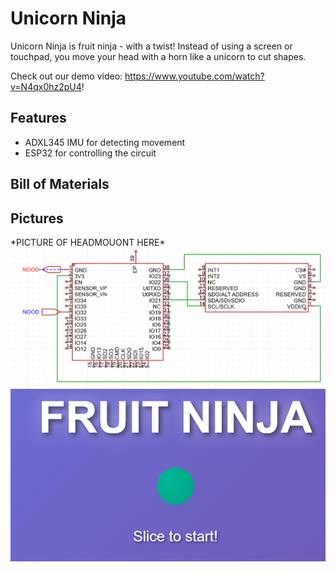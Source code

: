 # Unicorn Ninja

Unicorn Ninja is fruit ninja - with a twist! Instead of using a screen or touchpad, you move your head with a horn like a unicorn to cut shapes.

Check out our demo video: https://www.youtube.com/watch?v=N4qx0hz2pU4!

## Features
- ADXL345 IMU for detecting movement
- ESP32 for controlling the circuit

## Bill of Materials

## Pictures

\*PICTURE OF HEADMOUONT HERE\*
![alt text](GH-Images/schematic.png)
![alt text](GH-Images/site.png)